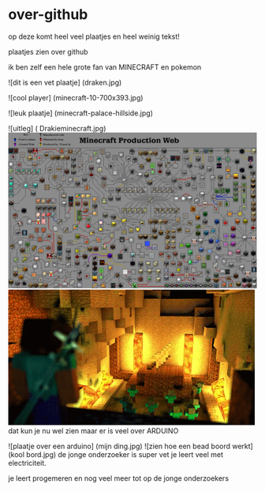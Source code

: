 

# over-github

op deze komt heel veel plaatjes en heel weinig tekst!

plaatjes zien over github

ik ben zelf een hele grote fan van 
MINECRAFT
en pokemon

![dit is een vet plaatje] (draken.jpg)

![cool player] (minecraft-10-700x393.jpg)

![leuk plaatje] (minecraft-palace-hillside.jpg)

![uitleg] ( Drakieminecraft.jpg)
![ingewikeld plaatje](pokemon-gold-title.jpg.png)
![vet,heel vet](tumblr_m377o6SGly1rpm29co1_500.jpg.gif) 
dat kun je nu wel zien
maar er is veel over 
ARDUINO

![plaatje over een arduino] (mijn ding.jpg)
![zien hoe een bead boord werkt] (kool bord.jpg)
de jonge onderzoeker is super vet
je leert veel met electriciteit.

je leert progemeren en nog veel meer
tot op de jonge onderzoekers















